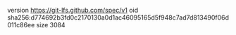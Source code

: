 version https://git-lfs.github.com/spec/v1
oid sha256:d774692b3fd0c2170130a0d1ac46095165d5f948c7ad7d813490f06d011c86ee
size 3084
